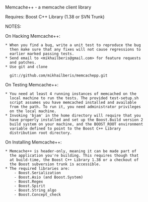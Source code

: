 Memcache++ - a memcache client library

Requires:
    Boost C++ Library (1.38 or SVN Trunk)

NOTES:

On Hacking Memcache++:

    * When you find a bug, write a unit test to reproduce the bug
      then make sure that any fixes will not cause regressions to
      earlier marked passing tests.
    * Send email to <mikhailberis@gmail.com> for feature requests
      and patches.
    * Use git and clone

      git://github.com/mikhailberis/memcachepp.git

On Testing Memcache++:

    * You need at least 4 running instances of memcached on the
      local machine to run the tests. The provided test-setup.sh
      script assumes you have memcached installed and available
      from the path. To run it, you need administrator privileges
      on the local machine.
    * Invoking 'bjam' in the home directory will require that you
      have properly installed and set up the Boost.Build version 2
      build system on your machine, and the BOOST_ROOT environment
      variable defined to point to the Boost C++ Library
      distribution root directory.

On Installing Memcache++:

    * Memcache++ is header-only, meaning it can be made part of
      the application you're building. This requires though that
      at build-time, the Boost C++ Library 1.38 or a checkout of
      the Boost subversion trunk is accessible.
    * The required libraries are:
        - Boost.Serialization
        - Boost.Asio (and Boost.System)
        - Boost.Regex
        - Boost.Spirit
        - Boost.String_algo
        - Boost.Concept_check

